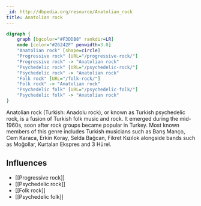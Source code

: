 ```yaml
---
_id: http://dbpedia.org/resource/Anatolian_rock
title: Anatolian rock
---
```


```dot
digraph {
	graph [bgcolor="#F3DDB8" rankdir=LR]
	node [color="#26242F" penwidth=3.0]
	"Anatolian rock" [shape=circle]
	"Progressive rock" [URL="/progressive-rock/"]
	"Progressive rock" -> "Anatolian rock"
	"Psychedelic rock" [URL="/psychedelic-rock/"]
	"Psychedelic rock" -> "Anatolian rock"
	"Folk rock" [URL="/folk-rock/"]
	"Folk rock" -> "Anatolian rock"
	"Psychedelic folk" [URL="/psychedelic-folk/"]
	"Psychedelic folk" -> "Anatolian rock"
}
```

Anatolian rock (Turkish: Anadolu rock), or known as Turkish psychedelic rock, is a fusion of Turkish folk music and rock. It emerged during the mid-1960s, soon after rock groups became popular in Turkey. Most known members of this genre includes Turkish musicians such as Barış Manço, Cem Karaca, Erkin Koray, Selda Bağcan, Fikret Kızılok alongside bands such as Moğollar, Kurtalan Ekspres and 3 Hürel.

## Influences
- [[Progressive rock]]
- [[Psychedelic rock]]
- [[Folk rock]]
- [[Psychedelic folk]]
